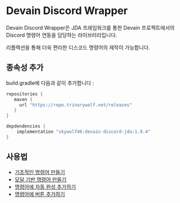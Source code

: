 # Devain Discord Wrapper

Devain Discord Wrapper은 JDA 프레임워크를 통한 Devain 프로젝트에서의 Discord 명령어 연동을 담당하는 라이브러리입니다.

리플렉션을 통해 더욱 편리한 디스코드 명령어의 제작이 가능합니다.

## 종속성 추가
build.gradle에 다음과 같이 추가합니다 :

```groovy
repositories {
   maven {
     url "https://repo.trinarywolf.net/releases" 
   }
}

depdendencies {
    implementation "skywolf46:devain-discord-jda:1.9.4"
}
```

## 사용법
- [기초적인 명령어 만들기](docs/basic_command.md)
- [모달 기반 명령어 만들기](docs/modal_command.md)
- [명령어에 자동 완성 추가하기](docs/auto_complete_command.md)
- [명령어에 버튼 추가하기](docs/button_command.md)